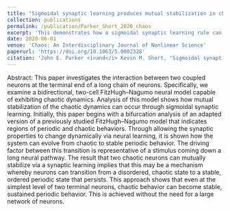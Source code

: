 ```yaml
---
title: "Sigmoidal synaptic learning produces mutual stabilization in chaotic FitzHugh-Nagumo model"
collection: publications
permalink: /publication/Parker_Short_2020_chaos
excerpt: 'This demonstrates how a sigmoidal synaptic learning rule can produce mutual stabiliztion between two interacting bidirectional chaotic FitzHugh-Nagumo neurons.'
date: 2020-06-01
venue: 'Chaos: An Interdisciplinary Journal of Nonlinear Science'
paperurl: 'https://doi.org/10.1063/5.0002328'
citation: 'John E. Parker <i>and</i> Kevin M. Short, "Sigmoidal synaptic learning produces mutual stabilization in chaotic FitzHugh–Nagumo model", Chaos 30, 063108 (2020)'
---
```


Abstract: This paper investigates the interaction between two coupled neurons at the terminal end of a long chain of neurons. Specifically, we examine a bidirectional, two-cell FitzHugh–Nagumo neural model capable of exhibiting chaotic dynamics. Analysis of this model shows how mutual stabilization of the chaotic dynamics can occur through sigmoidal synaptic learning. Initially, this paper begins with a bifurcation analysis of an adapted version of a previously studied FitzHugh–Nagumo model that indicates regions of periodic and chaotic behaviors. Through allowing the synaptic properties to change dynamically via neural learning, it is shown how the system can evolve from chaotic to stable periodic behavior. The driving factor between this transition is representative of a stimulus coming down a long neural pathway. The result that two chaotic neurons can mutually stabilize via a synaptic learning implies that this may be a mechanism whereby neurons can transition from a disordered, chaotic state to a stable, ordered periodic state that persists. This approach shows that even at the simplest level of two terminal neurons, chaotic behavior can become stable, sustained periodic behavior. This is achieved without the need for a large network of neurons.

